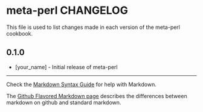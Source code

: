 meta-perl CHANGELOG
===================

This file is used to list changes made in each version of the meta-perl cookbook.

0.1.0
-----
- [your_name] - Initial release of meta-perl

- - -
Check the [Markdown Syntax Guide](http://daringfireball.net/projects/markdown/syntax) for help with Markdown.

The [Github Flavored Markdown page](http://github.github.com/github-flavored-markdown/) describes the differences between markdown on github and standard markdown.
